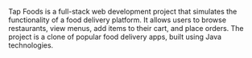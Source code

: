 Tap Foods is a full-stack web development project that simulates the functionality of a food delivery platform. It allows users to browse restaurants, view menus, add items to their cart, and place orders. The project is a clone of popular food delivery apps, built using Java technologies.
